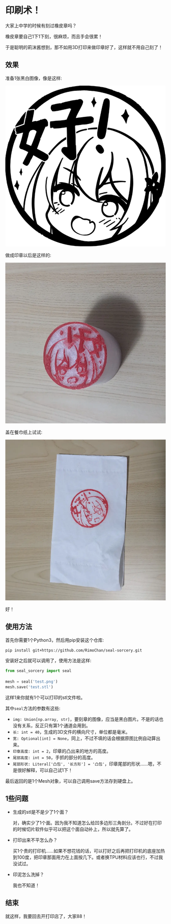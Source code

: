 # 印刷术！

大家上中学的时候有刻过橡皮章吗？

橡皮章要自己1下1下刻，很麻烦，而且手会很累！

于是聪明的莉沫酱想到，那不如用3D打印来做印章好了，这样就不用自己刻了！


## 效果

准备1张黑白图像，像是这样:

<img src='./img/test.png' width='512px'>

做成印章以后是这样的:

<img src='./img/1.webp' width='512px'>

盖在餐巾纸上试试:

<img src='./img/2.webp' width='512px'>

好！


## 使用方法

首先你需要1个Python3，然后用pip安装这个仓库:

```sh
pip install git+https://github.com/RimoChan/seal-sorcery.git
```

安装好之后就可以调用了，使用方法是这样:

```python
from seal_sorcery import seal

mesh = seal('test.png')
mesh.save('test.stl')
```

这样1来你就有1个可以打印的stl文件啦。

其中`seal`方法的参数有这些: 

- `img: Union[np.array, str]`，要刻章的图像，应当是黑白图片。不是的话也没有关系，反正只有第1个通道会用到。
- `长: int = 40`，生成的3D文件的横向尺寸，单位都是毫米。
- `宽: Optional[int] = None`，同上，不过不填的话会根据原图比例自动算出来。
- `印章高度: int = 2`，印章的凸出来的地方的高度。
- `尾部高度: int = 50`，手抓的部分的高度。
- `尾部形状: Literal['凸包', '长方形'] = '凸包'`，印章尾部的形状……嗯，不是很好解释，可以自己试1下！

最后返回的是1个Mesh对象，可以自己调用save方法存到硬盘上。


## 1些问题

- 生成的stl是不是少了1个面？

    对，确实少了1个面。因为我不知道怎么给凹多边形三角剖分。不过好在打印的时候切片软件似乎可以把这个面自动补上，所以就先算了。

- 打印出来不平怎么办？

    买1个贵的打印机……如果不想花钱的话，可以打好之后再把打印机的底座加热到100度，把印章那面用力在上面按几下。或者换TPU材料应该也行，不过我没试过。

- 印泥怎么洗掉？

    我也不知道！


## 结束

就这样，我要回去开打印店了，大家88！
